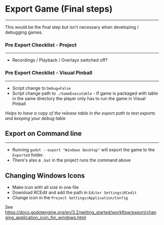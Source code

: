 # Export Game (Final steps)
---

This would be the final step but isn't necessary when developing / debugging games.

### Pre Export Checklist - Project
---

- Recordings / Playback / Overlays switched off?

### Pre Export Checklist - Visual Pinball
---

- Script change to `Debug=False`
- Script change path to `./GameExecutable` - If game is packaged with table in the same directory the player only has to run the game in Visual Pinball

*Helps to have a copy of the release table in the export path to test exports and keeping your debug table*

## Export on Command line
---

- Running `godot --export "Windows Desktop"` will export the game to the `Exported` folder.
- There's also a `.bat` in the project runs the command above

## Changing Windows Icons

- Make icon with all size in one file
- Download RCEdit and add the path in `Editor Settings\RCedit`
- Change icon in the `Project Settings/Application/Config`

See https://docs.godotengine.org/en/3.2/getting_started/workflow/export/changing_application_icon_for_windows.html